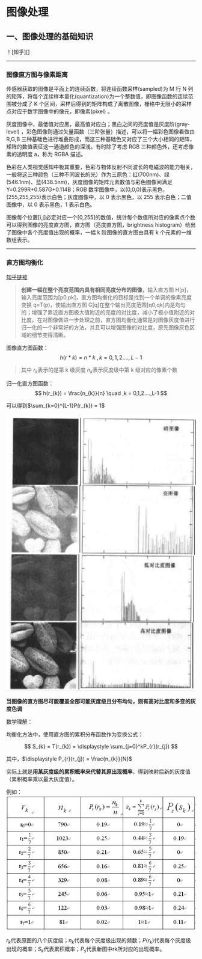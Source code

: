 # 图像处理

## 一、图像处理的基础知识

！[知乎][]

---

### 图像直方图与像素距离

传感器获取的图像是平面上的连续函数，将连续函数采样(sampled)为 M 行 N 列的矩阵，将每个连续样本量化(quantization)为一个整数值，即图像函数的连续范围被分成了 K 个区间，采样后得到的矩阵构成了离散图像，栅格中无限小的采样点对应于数字图像中的像元，即像素(pixel) 。

灰度图像中，最低值对应黑，最高值对应白；黑白之间的亮度值是灰度阶(gray-level) ，彩色图像则通过矢量函数（三阶张量）描述，可以将一幅彩色图像看做由 R,G,B 三种基础色进行堆叠形成，而这三种基础色又对应了三个大小相同的矩阵，矩阵的数值表征这一通道颜色的深浅。有时除了考虑 RGB 三种颜色外，还考虑像素的透明度 a，称为 RGBA 描述。

色彩在人类视觉感知中极其重要，色彩与物体反射不同波长的电磁波的能力相关，一般将这三种颜色（三种不同波长的光）作为三原色：红(700nm)、绿(546.1nm)、蓝(438.5nm)，灰度图像的矩阵元素数值与彩色图像间满足 Y=0.299R+0.587G+0.114B；RGB 数字图像中，以(0,0,0)表示黑色，(255,255,255)表示白色；灰度图像中，以 0 表示黑色，以 255 表示白色；二值图像中，以 0 表示黑色，1 表示白色。

图像每个位置[i,j]必定对应一个[0,255]的数值，统计每个数值所对应的像素点个数可以得到图像的亮度直方图，直方图（亮度直方图，brightness histogram）给出了图像中各个亮度值出现的概率，一幅 k 阶图像的直方图由具有 k 个元素的一维数组表示。

---

### 直方图均衡化
[知乎链接](https://zhuanlan.zhihu.com/p/32857009)

> **创建一幅在整个亮度范围内具有相同亮度分布的图像**，输入直方图 H[p]，输入亮度范围为[p0,pk]，直方图均衡化的目标是找到一个单调的像素亮度变换 q=T(p)，使输出直方图 G[q]在整个输出亮度范围[q0,qk]内是均匀的；增强了靠近直方图极大值附近的亮度的对比度，减小了极小值附近的对比度。在对图像做进一步处理之前，直方图均衡化通常是对图像灰度值进行归一化的一个非常好的方法，并且可以增强图像的对比度，原先图像灰色区域的细节变得清晰。

图像直方图函数：$$ h(r*{k}) = n*{k}\ ,k = 0,1,2....,L-1 $$

> 其中 $r_{k}$表示的是第 k 级灰度
> $n_{k}$表示灰度级中第 k 级对应的像素个数

归一化直方图函数：$$ h(r_{k}) = \frac{n_{k}}{n} \quad ,k = 0,1,2....,L-1 $$

可以得到$\sum_{k=0}^{L-1}P(r_{k}) = 1$

![图像对应直方图](image/2021-10-21-21-21-35.png)

**当图像的直方图尽可能覆盖全部可能灰度级且分布均匀，则有高对比度和多变的灰度色调**

数学理解：

均衡化方法中，使用直方图的累积分布函数作为变换公式：

$$
S_{k} = T(r_{k}) = \displaystyle \sum_{j=0}^kP_{r}(r_{j})
$$

其中，$\displaystyle P_{r}(r_{j}) = \frac{n_{k}}{N}$

实际上就是**用某灰度级的累积概率来代替其原出现概率**，得到映射后新的灰度值（累积概率乘以最大灰度值）。


例如：![](image/2021-10-22-19-00-32.png)

$r_{k}$代表原图的八个灰度级；$n_{k}$代表每个灰度级出现的频数；$P(r_{k})$代表每个灰度级出现的概率；$S_{k}$代表累积概率；$P_{s}$代表新图中rk所对应的出现概率。

